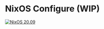 # NixOS Configure (WIP)
[![NixOS 20.09](https://img.shields.io/badge/NixOS-v20.09-5277C3.svg?style=flat&logo=NixOS&logoColor=white)](https://nixos.org)